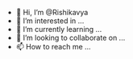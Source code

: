 - 👋 Hi, I’m @Rishikavya
- 👀 I’m interested in ...
- 🌱 I’m currently learning ...
- 💞️ I’m looking to collaborate on ...
- 📫 How to reach me ...

<!---
Rishikavya/Rishikavya is a ✨ special ✨ repository because its `README.md` (this file) appears on your GitHub profile.
You can click the Preview link to take a look at your changes.
--->
